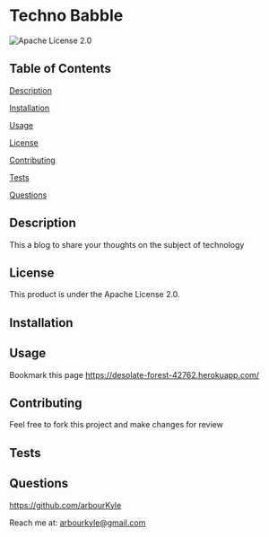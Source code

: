 # Techno Babble
![Apache License 2.0](https://img.shields.io/badge/license-Apache%20License%202.0-blue.svg)
## Table of Contents

[Description](#description)

[Installation](#installation)

[Usage](#usage)

[License](#license)

[Contributing](#contributing)

[Tests](#tests)

[Questions](#questions)

## Description
This a blog to share your thoughts on the subject of technology

## License
This product is under the Apache License 2.0.

## Installation


## Usage
Bookmark this page https://desolate-forest-42762.herokuapp.com/

## Contributing
Feel free to fork this project and make changes for review

## Tests


## Questions
https://github.com/arbourKyle 

Reach me at: arbourkyle@gmail.com
